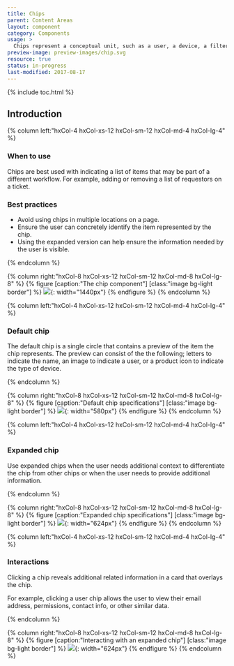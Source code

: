 ```yaml
---
title: Chips
parent: Content Areas
layout: component
category: Components
usage: >
  Chips represent a conceptual unit, such as a user, a device, a filter term, or a chunk of metadata and provide the user with the visual understanding of this conceptual unit as well as the ability to interact with them.
preview-image: preview-images/chip.svg
resource: true
status: in-progress
last-modified: 2017-08-17
---
```


{% include toc.html %}

## Introduction

<div class="hxRow">

{% column left:"hxCol-4 hxCol-xs-12 hxCol-sm-12 hxCol-md-4 hxCol-lg-4" %}

### When to use

Chips are best used with indicating a list of items that may be part of a different workflow. For example, adding or removing a list of requestors on a ticket.


### Best practices

- Avoid using chips in multiple locations on a page. 
- Ensure the user can concretely identify the item represented by the chip.
- Using the expanded version can help ensure the information needed by the user is visible.

{% endcolumn %}

{% column right:"hxCol-8 hxCol-xs-12 hxCol-sm-12 hxCol-md-8 hxCol-lg-8" %}
{% figure [caption:"The chip component"] [class:"image bg-light border"] %}
![]({{site.url}}/assets/images/components/content-areas/chips/chips-hero.png){: width="1440px"}
{% endfigure %}
{% endcolumn %}

</div>

<div class="hxRow">

{% column left:"hxCol-4 hxCol-xs-12 hxCol-sm-12 hxCol-md-4 hxCol-lg-4" %}

### Default chip

The default chip is a single circle that contains a preview of the item the chip represents. The preview can consist of the the following; letters to indicate the name, an image to indicate a user, or a product icon to indicate the type of device.

{% endcolumn %}

{% column right:"hxCol-8 hxCol-xs-12 hxCol-sm-12 hxCol-md-8 hxCol-lg-8" %}
{% figure [caption:"Default chip specifications"] [class:"image bg-light border"] %}
![]({{site.url}}/assets/images/components/content-areas/chips/chips-default.png){: width="580px"}
{% endfigure %}
{% endcolumn %}

</div>

<div class="hxRow">

{% column left:"hxCol-4 hxCol-xs-12 hxCol-sm-12 hxCol-md-4 hxCol-lg-4" %}

### Expanded chip

Use expanded chips when the user needs additional context to differentiate the chip from other chips or when the user needs to provide additional information.

{% endcolumn %}

{% column right:"hxCol-8 hxCol-xs-12 hxCol-sm-12 hxCol-md-8 hxCol-lg-8" %}
{% figure [caption:"Expanded chip specifications"] [class:"image bg-light border"] %}
![]({{site.url}}/assets/images/components/content-areas/chips/chips-expanded.png){: width="624px"}
{% endfigure %}
{% endcolumn %}

</div>

<div class="hxRow">

{% column left:"hxCol-4 hxCol-xs-12 hxCol-sm-12 hxCol-md-4 hxCol-lg-4" %}

### Interactions

Clicking a chip reveals additional related information in a card that overlays the chip. 

For example, clicking a user chip allows the user to view their email address, permissions, contact info, or other similar data. 


{% endcolumn %}

{% column right:"hxCol-8 hxCol-xs-12 hxCol-sm-12 hxCol-md-8 hxCol-lg-8" %}
{% figure [caption:"Interacting with an expanded chip"] [class:"image bg-light border"] %}
![]({{site.url}}/assets/images/components/content-areas/chips/chips-expanded-ixd.png){: width="624px"}
{% endfigure %}
{% endcolumn %}

</div>

